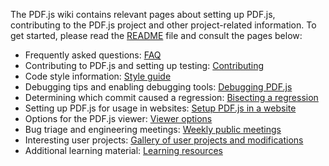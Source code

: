 The PDF.js wiki contains relevant pages about setting up PDF.js, contributing to the PDF.js project and other project-related information. To get started, please read the [README](https://github.com/mozilla/pdf.js/blob/master/README.md) file and consult the pages below:

+ Frequently asked questions: [FAQ](wiki/Frequently-Asked-Questions)
+ Contributing to PDF.js and setting up testing: [Contributing](wiki/Contributing)
+ Code style information: [Style guide](wiki/Style-Guide)
+ Debugging tips and enabling debugging tools: [Debugging PDF.js](wiki/Debugging-PDF.js)
+ Determining which commit caused a regression: [Bisecting a regression](wiki/Bisecting-a-Regression)
+ Setting up PDF.js for usage in websites: [Setup PDF.js in a website](wiki/Setup-pdf.js-in-a-website)
+ Options for the PDF.js viewer: [Viewer options](wiki/Viewer-options)
+ Bug triage and engineering meetings: [Weekly public meetings](wiki/Weekly-Public-Meetings)
+ Interesting user projects: [Gallery of user projects and modifications](wiki/Gallery-of-user-projects-and-modifications)
+ Additional learning material: [Learning resources](wiki/Additional-Learning-Resources)